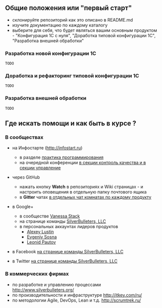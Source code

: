 ## Общие положения или "первый старт"

* склонируйте репозиторий как это описано в README.md
* изучите документацию по каждому каталогу
* выберите для себя, что будет являться вашим основным продуктом - "Конфигурация 1С с нуля", "Доработка типовой конфигурации 1С", "Разработка внешней обработки" 

### Разработка новой конфигурации 1С

```
TODO
```

### Доработка и рефакторинг типовой конфигурации 1С

```
TODO
```

### Разработка внешней обработки

```
TODO
```

## Где искать помощи и как быть в курсе ?

### В сообществах

* на Инфостарте (http://infostart.ru)
  * в разделе [практика программирования](http://infostart.ru/public/all/?public-filter[section_id][]=1646) 
  * на очередной конференции [в секции контроль качества и в секции управление](http://event.infostart.ru/)

* через GitHub
   * нажать кнопку **Watch** в репозиториях и Wiki страницах - и настроить оповещения в отдельную папку почтового ящика
   * в **Gitter** чатах [в отдельных чат комнатах по каждому продукту](https://gitter.im/silverbulleters/)

* в Google+ 
   * в сообществе [Vanessa Stack](https://plus.google.com/communities/110827644478001377296)
   * на странице команды [SilverBulleters, LLC](https://plus.google.com/+SilverbulletersOrgSocial/about)
   * в персональных аккаунтах лидеров продуктов
     * [Alexey Lustin](https://plus.google.com/+AlexeyLustinSocial/posts) 
     * [Evgeniy Sosna](https://plus.google.com/+%D0%95%D0%B2%D0%B3%D0%B5%D0%BD%D0%B8%D0%B9%D0%A1%D0%BE%D1%81%D0%BD%D0%B0/posts)
     * [Leonid Pautov](https://plus.google.com/106196058685341532663/posts)

* в Facebook [на странице команды SilverBulleters, LLC](https://www.facebook.com/SilverBulleters)
* в Twitter [на странице команды SilverBulleters, LLC](https://twitter.com/silverbulleters)

### В коммерческих фирмах 

* по разработке и управлению процессами http://www.silverbulleters.org/
* по производительности и инфраструктуре http://itkey.com/ru/
* по методологии Agile, DevOps, Lean и т.д. http://scrumtrek.ru/
